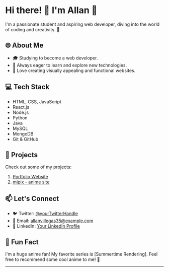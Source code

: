 # Hi there! 👋 I'm Allan 🌟

I'm a passionate student and aspiring web developer, diving into the world of coding and creativity. 🚀

## 🌐 About Me

- 🎓 Studying to become a web developer.
- 🚀 Always eager to learn and explore new technologies.
- 🌈 Love creating visually appealing and functional websites.

## 💻 Tech Stack

- HTML, CSS, JavaScript
- React.js
- Node.js
- Python
- Java
- MySQL
- MongoDB
- Git & GitHub

## 🚀 Projects

Check out some of my projects:

1. [Portfolio Website](https://qiwi-mu.vercel.app/)
2. [mipix - anime site](https://mipix.vercel.app)


## 📫 Let's Connect

- 🐦 Twitter: [@yourTwitterHandle](https://twitter.com/yourTwitterHandle)
- 📧 Email: allanvillegas35@example.com
- 🔗 LinkedIn: [Your LinkedIn Profile](https://www.linkedin.com/in/yourlinkedinprofile)

## 🌟 Fun Fact

I'm a huge anime fan! My favorite series is [Summertime Rendering]. Feel free to recommend some cool anime to me! 🌸

---

